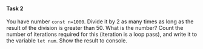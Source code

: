 #### Task 2

You have number `const n=1000`. Divide it by 2 as many times as long as the result of the division is greater than 50. What is the number? Count the number of iterations required for this (iteration is a loop pass), and write it to the variable `let num`. Show the result to console.
